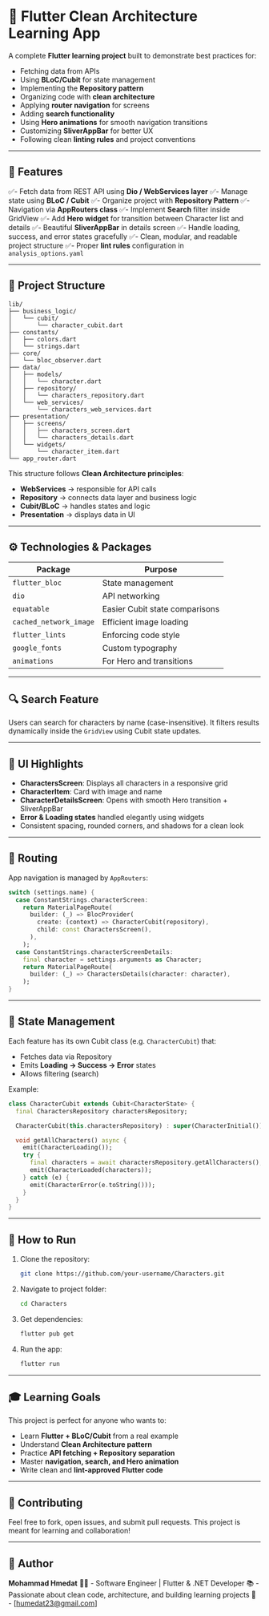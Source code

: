 # 🧠 Flutter Clean Architecture Learning App

A complete **Flutter learning project** built to demonstrate best practices for:

- Fetching data from APIs
- Using **BLoC/Cubit** for state management
- Implementing the **Repository pattern**
- Organizing code with **clean architecture**
- Applying **router navigation** for screens
- Adding **search functionality**
- Using **Hero animations** for smooth navigation transitions
- Customizing **SliverAppBar** for better UX
- Following clean **linting rules** and project conventions

---

## 🚀 Features

✅- Fetch data from REST API using **Dio / WebServices layer**
✅- Manage state using **BLoC / Cubit**
✅- Organize project with **Repository Pattern**
✅- Navigation via **AppRouters class**
✅- Implement **Search** filter inside GridView
✅- Add **Hero widget** for transition between Character list and details
✅- Beautiful **SliverAppBar** in details screen
✅- Handle loading, success, and error states gracefully
✅- Clean, modular, and readable project structure
✅- Proper **lint rules** configuration in `analysis_options.yaml`

---

## 📂 Project Structure

```
lib/
├── business_logic/
│   └── cubit/
│       └── character_cubit.dart
├── constants/
│   ├── colors.dart
│   └── strings.dart
├── core/
│   └── bloc_observer.dart
├── data/
│   ├── models/
│   │   └── character.dart
│   ├── repository/
│   │   └── characters_repository.dart
│   └── web_services/
│       └── characters_web_services.dart
├── presentation/
│   ├── screens/
│   │   ├── characters_screen.dart
│   │   └── characters_details.dart
│   └── widgets/
│       └── character_item.dart
└── app_router.dart
```

This structure follows **Clean Architecture principles**:

- **WebServices** → responsible for API calls
- **Repository** → connects data layer and business logic
- **Cubit/BLoC** → handles states and logic
- **Presentation** → displays data in UI

---

## ⚙️ Technologies & Packages

| Package                | Purpose                        |
| ---------------------- | ------------------------------ |
| `flutter_bloc`         | State management               |
| `dio`                  | API networking                 |
| `equatable`            | Easier Cubit state comparisons |
| `cached_network_image` | Efficient image loading        |
| `flutter_lints`        | Enforcing code style           |
| `google_fonts`         | Custom typography              |
| `animations`           | For Hero and transitions       |

---

## 🔍 Search Feature

Users can search for characters by name (case-insensitive).
It filters results dynamically inside the `GridView` using Cubit state updates.

---

## 🎨 UI Highlights

- **CharactersScreen**: Displays all characters in a responsive grid
- **CharacterItem**: Card with image and name
- **CharacterDetailsScreen**: Opens with smooth Hero transition + SliverAppBar
- **Error & Loading states** handled elegantly using widgets
- Consistent spacing, rounded corners, and shadows for a clean look

---

## 🧩 Routing

App navigation is managed by `AppRouters`:

```dart
switch (settings.name) {
  case ConstantStrings.characterScreen:
    return MaterialPageRoute(
      builder: (_) => BlocProvider(
        create: (context) => CharacterCubit(repository),
        child: const CharactersScreen(),
      ),
    );
  case ConstantStrings.characterScreenDetails:
    final character = settings.arguments as Character;
    return MaterialPageRoute(
      builder: (_) => CharactersDetails(character: character),
    );
}
```

---

## 🧱 State Management

Each feature has its own Cubit class (e.g. `CharacterCubit`) that:

- Fetches data via Repository
- Emits **Loading → Success → Error** states
- Allows filtering (search)

Example:

```dart
class CharacterCubit extends Cubit<CharacterState> {
  final CharactersRepository charactersRepository;

  CharacterCubit(this.charactersRepository) : super(CharacterInitial());

  void getAllCharacters() async {
    emit(CharacterLoading());
    try {
      final characters = await charactersRepository.getAllCharacters();
      emit(CharacterLoaded(characters));
    } catch (e) {
      emit(CharacterError(e.toString()));
    }
  }
}
```

---

## 🧭 How to Run

1. Clone the repository:

   ```bash
   git clone https://github.com/your-username/Characters.git
   ```

2. Navigate to project folder:

   ```bash
   cd Characters
   ```

3. Get dependencies:

   ```bash
   flutter pub get
   ```

4. Run the app:

   ```bash
   flutter run
   ```

---

## 🎓 Learning Goals

This project is perfect for anyone who wants to:

- Learn **Flutter + BLoC/Cubit** from a real example
- Understand **Clean Architecture pattern**
- Practice **API fetching + Repository separation**
- Master **navigation, search, and Hero animation**
- Write clean and **lint-approved Flutter code**

---

## 🤝 Contributing

Feel free to fork, open issues, and submit pull requests.
This project is meant for learning and collaboration!

---

## 💬 Author

**Mohammad Hmedat**
👨‍💻 - Software Engineer | Flutter & .NET Developer
📚 - Passionate about clean code, architecture, and building learning projects
📧 - [[humedat23@gmail.com](mailto:humedat23@gmail.com)]
